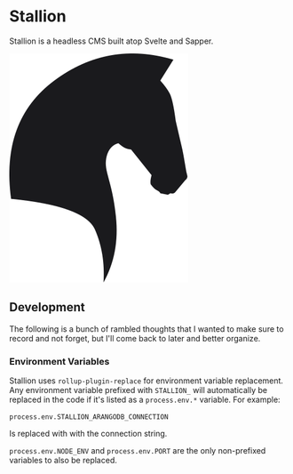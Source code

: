 # Stallion

Stallion is a headless CMS built atop Svelte and Sapper.

![Stallion logo](./static/svg/logo-public.svg)

## Development

The following is a bunch of rambled thoughts that I wanted to make sure to record and not forget, but I'll come back to later and better organize.

### Environment Variables

Stallion uses `rollup-plugin-replace` for environment variable replacement. Any environment variable prefixed with `STALLION_` will automatically be replaced in the code if it's listed as a `process.env.*` variable. For example:

	process.env.STALLION_ARANGODB_CONNECTION

Is replaced with with the connection string.

`process.env.NODE_ENV` and `process.env.PORT` are the only non-prefixed variables to also be replaced.



